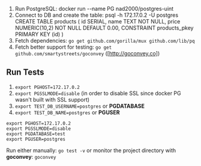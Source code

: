 1. Run PostgreSQL: docker run --name PG nad2000/postgres-uint
1. Connect to DB and create the table: psql -h 172.17.0.2 -U postgres
CREATE TABLE products
(
    id SERIAL,
    name TEXT NOT NULL,
    price NUMERIC(10,2) NOT NULL DEFAULT 0.00,
    CONSTRAINT products_pkey PRIMARY KEY (id)
)
1. Fetch dependencies: `go get github.com/gorilla/mux github.com/lib/pq`
1. Fetch better support for testing: `go get github.com/smartystreets/goconvey` ([http://goconvey.co])


## Run Tests

1. `export PGHOST=172.17.0.2`
1. `export PGSSLMODE=disable` (in order to disable SSL since docker PG wasn't built with SSL support)
1. `export TEST_DB_USERNAME=postgres` or **PGDATABASE**
1. `export TEST_DB_NAME=postgres` or **PGUSER**
```
export PGHOST=172.17.0.2
export PGSSLMODE=disable
export PGDATABASE=test
export PGUSER=postgres
```
Run either manually: `go test -v` or monitor the project directory with **goconvey**: `goconvey`

